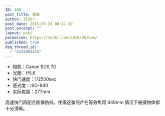 ```yaml
---
ID: 100
post_title: 蜜蜂
author: ZE3kr
post_date: 2015-05-31 08:11:10
post_excerpt: ""
layout: post
permalink: https://ze3kr.com/2015/05/bee/
published: true
dsq_thread_id:
  - "4124803445"
---
```

<ul>
    <li>相机：Canon EOS 7D</li>
    <li>光圈：f/5.6</li>
    <li>快门速度：1/2500sec</li>
    <li>感光度：ISO-640</li>
    <li>实际焦距：277mm</li>
</ul>

高速快门再配合图像防抖，使得这张照片在等效焦距 449mm 情况下被摄物体都十分清晰。